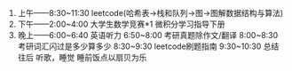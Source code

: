 1. 上午——8:30~11:30 leetcode(哈希表->栈和队列->图->图解数据结构与算法)
2. 下午——2:00~4:00 大学生数学竞赛*1
									微积分学习指导下册
3. 晚上——6:00~6:40 英语听力
				  6:50~8:00  考研真题除作文/翻译
				  8:00~8:30  考研词汇闪过是多少算多少
				  8:30~9:30 leetcode刷题指南
				  9:30~10:30 总结
				  往后	听歌，睡觉
睡前饭点以扇贝为乐
				  